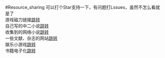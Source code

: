 #Resource_sharing
可以打个Star支持一下，有问题打Lssues，虽然不怎么看就是了<br>
游戏磁力链接[跳转](https://github.com/HarayamaRese/Resource_sharing/tree/main/Magnetic_link)<br>
自己写的中二小说[跳转](https://github.com/HarayamaRese/Resource_sharing/tree/main/Wrote_it_yourself)<br>
收集到的网络小说[跳转](https://github.com/HarayamaRese/Resource_sharing/tree/main/gather)<br>
一些文献、杂志的网站[跳转](https://github.com/HarayamaRese/Resource_sharing/tree/main/literature)<br>
娱乐小游戏[跳转](https://github.com/HarayamaRese/Resource_sharing/tree/main/MiniGames)<br>
书籍电子化[跳转](https://github.com/HarayamaRese/Resource_sharing/tree/main/Digitization_of_physical_books)

